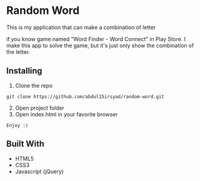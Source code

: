 # Random Word
This is my application that can make a combination of letter

if you know game named "Word Finder - Word Connect" in Play Store. I make this app to solve the game, but it's just only show the combination of the letter.
## Installing
1. Clone the repo
```
git clone https://github.com/abdul15irsyad/random-word.git
```
2. Open project folder
3. Open index.html in your favorite browser
```
Enjoy :)
```
## Built With
- HTML5
- CSS3
- Javascript (jQuery)
